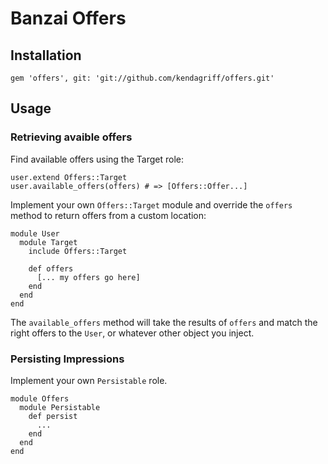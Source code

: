# Banzai Offers

## Installation

```
gem 'offers', git: 'git://github.com/kendagriff/offers.git'
```

## Usage

### Retrieving avaible offers

Find available offers using the Target role:

```
user.extend Offers::Target
user.available_offers(offers) # => [Offers::Offer...]
```

Implement your own `Offers::Target` module and override the `offers` method to return offers from a custom location:

```
module User
  module Target
    include Offers::Target

    def offers
      [... my offers go here]
    end
  end
end
```

The `available_offers` method will take the results of `offers` and match the right offers to the `User`, or whatever other object you inject.

### Persisting Impressions

Implement your own `Persistable` role.

```
module Offers
  module Persistable
    def persist
      ...
    end
  end
end
```

